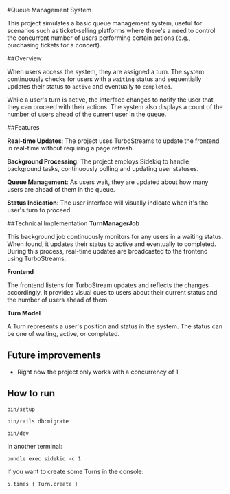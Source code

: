 #Queue Management System

This project simulates a basic queue management system, useful for scenarios such as ticket-selling platforms where there's a need to control the concurrent number of users performing certain actions (e.g., purchasing tickets for a concert).

##Overview

When users access the system, they are assigned a turn. The system continuously checks for users with a `waiting` status and sequentially updates their status to `active` and eventually to `completed`.

While a user's turn is active, the interface changes to notify the user that they can proceed with their actions. The system also displays a count of the number of users ahead of the current user in the queue.

##Features

**Real-time Updates**: The project uses TurboStreams to update the frontend in real-time without requiring a page refresh.

**Background Processing**: The project employs Sidekiq to handle background tasks, continuously polling and updating user statuses.

**Queue Management**: As users wait, they are updated about how many users are ahead of them in the queue.

**Status Indication**: The user interface will visually indicate when it's the user's turn to proceed.

##Technical Implementation
**TurnManagerJob**

This background job continuously monitors for any users in a waiting status. When found, it updates their status to active and eventually to completed. During this process, real-time updates are broadcasted to the frontend using TurboStreams.

**Frontend**

The frontend listens for TurboStream updates and reflects the changes accordingly. It provides visual cues to users about their current status and the number of users ahead of them.

**Turn Model**

A Turn represents a user's position and status in the system. The status can be one of waiting, active, or completed.

## Future improvements
- Right now the project only works with a concurrency of 1

## How to run
`bin/setup`

`bin/rails db:migrate`

`bin/dev`

In another terminal:

`bundle exec sidekiq -c 1`

If you want to create some Turns in the console:

`5.times { Turn.create }`